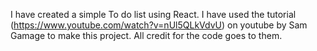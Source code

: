 I have created a simple To do list using React. I have used the tutorial (https://www.youtube.com/watch?v=nUl5QLkVdvU) on youtube by Sam Gamage to make this project. All credit for the code goes to them. 
